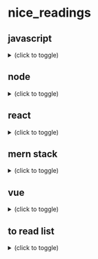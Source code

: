 # nice_readings

## javascript
<details><summary>(click to toggle)</summary>

in overall
- lit javascript https://developer.mozilla.org/fr/docs/Web/JavaScript/Une_r%C3%A9introduction_%C3%A0_JavaScript
- react vocab https://fr.reactjs.org/docs/glossary.html#single-page-application

***tools to use js libraries in browser***
  - a brief review https://medium.com/the-node-js-collection/modern-javascript-explained-for-dinosaurs-f695e9747b70
  - 1) use a package manager to manage dependencies: npm
    - ```npm install x --save``` -> install x in node_modules + modify package.json
    - useful later when sharing a project with others
    - instead of sharing the node_modules folder (which can get very large), you only need to share the package.json
  - 2) use a module bundler to create a single, browser compatible, file from dependencies: webpack
    - ```$ npm install webpack webpack-cli --save-dev```
    - ```<script src="dist/main.js"></script>``` this avoid loading external scripts via global variables
    - live reloading ```npm install webpack-dev-server --save-dev``` + ```"server": "webpack-dev-server --open"```
  - 3) use a transpiler: babel
    - to transpile experimental/new features to browser compatible languages, since browsers are slow to update
  
on functions
- in overall https://developer.mozilla.org/fr/docs/Web/JavaScript/Une_r%C3%A9introduction_%C3%A0_JavaScript#Les_fonctions
- Immediately Invoked Function Expression https://developer.mozilla.org/fr/docs/Glossaire/IIFE

on the right way to write js
- standardjs https://standardjs.com/rules-fr.html 
- airbnb https://github.com/airbnb/javascript
- google https://google.github.io/styleguide/jsguide.html
- VSCode + ESLint + Prettier https://www.youtube.com/watch?v=lGCHjQl6XLw

on clean code
- ***"Your project should look like a forest, consisting of trees (module sections) and branches (groups of modules and module files)."***
- ***"Keeping logic in the right place is key to maintainability"***
- KISS
- DRY
- naming:
  - By reading the name of function or variable one should understand its purpose (getPost() {} - .isLoggedIn)
  - Don't add unnecessary context.
- functions:
  - a function should do one thing
  - function name should be a verb or a phrase fully exposing the intent behind it as well as the intent of the arguments.
  - use default arguments instead of conditionals
  - prefer multiple (1...4~5) parameters over single object parameters
  - don't use flags as parameters because they are telling you that the function is doing more than it should.
  - fail-fast approach: when writing a new function, return early and fail fast
  - function should not be larger than 20–25 lines. Smaller the function is better
- when using loops, prefer the functional programming way such as filter, map or reduce over traditional for loops
- don’t ever leave commented out code, otherwise known as “zombie code” in your codebase
- use better logger https://www.npmjs.com/package/winston
- use async/await of .then()
- module import order 3rd party packages ; reusable components ; utility functions ; submodules
- exports
  - use exports in Node.js
  - use destructuring
- conditionals:
  - use === instead of ==
  - avoid negative conditionals
  - whenever it's possible use polymorphism and inheritance instead.
 - classes:
  - use method chaining.
- sources:
  - https://medium.com/javascript-in-plain-english/5-best-practices-for-writing-clean-javascript-be366adb2859
  - https://dev.to/deepaksisodiya/5-best-practices-for-clean-coding-in-javascript-26am
  - https://www.sitepoint.com/understanding-module-exports-exports-node-js/
  - https://devinduct.com/blogpost/22/javascript-clean-code-best-practices
  - https://blog.logrocket.com/12-tips-for-writing-clean-and-scalable-javascript-3ffe30abfe20/#:~:text=1.,do%20multiple%20things%20at%20once.
  
</details>

## node
<details><summary>(click to toggle)</summary>
- modules https://www.w3schools.com/nodejs/ref_modules.asp

</details>

## react
<details><summary>(click to toggle)</summary>

in overall
- getting started https://fr.reactjs.org/docs/getting-started.html
- courses https://fr.reactjs.org/community/courses.html

on components
- state and props
  - ***"The main responsibility of a Component is to translate raw data into rich HTML. With that in mind, the props and the state together constitute the raw data that the HTML output derives from."***
  - commonalities: objects, render update, deterministic
  - [see differences](https://fr.reactjs.org/docs/faq-state.html#what-is-the-difference-between-state-and-props)
  - state: initial value defined inside the comp. Optional, preferable without (+complexity and -predictability). Modified with setState()
  - props - properties: value received from parent component, immutable for "pure" component. Like function argument
  - async updates imply https://fr.reactjs.org/docs/state-and-lifecycle.html#state-updates-may-be-asynchronous
- lifecycle methods https://fr.reactjs.org/docs/state-and-lifecycle.html#adding-lifecycle-methods-to-a-class
  - 1) componentDidMount() "exécutée après que la sortie du composant a été injectée dans le DOM."
  - 2) componentWillUnmount() destruct the component
  - 3) componentDidUpdate()
  - nice schema https://projects.wojtekmaj.pl/react-lifecycle-methods-diagram/
- pass args to onEvent() attr https://fr.reactjs.org/docs/handling-events.html#passing-arguments-to-event-handlers
  - keys: "chaque élément à l’intérieur d’un appel à map() a besoin d’une clé"

on way to write components
- class
- function (Stateless (Functional) Components ou SFC) https://fr.reactjs.org/docs/hooks-state.html#hooks-and-function-components

on react x ajax requests
- todo inside componentDidMount(fetch("").then()...) https://fr.reactjs.org/docs/lifting-state-up.html#lessons-learned
- with hooks: const [error, setError] = useState(null); const [isLoaded, setIsLoaded] = useState(false); const [items, setItems] = useState([]);
- or without: this.state = { error: null, isLoaded: false, items: [] };
- fetch vs axios https://blog.logrocket.com/axios-or-fetch-api/
- env variables to store APIs keys https://medium.com/@trekinbami/using-environment-variables-in-react-6b0a99d83cf5

on forms
- multiple inputs https://fr.reactjs.org/docs/forms.html#handling-multiple-inputs
- formik https://formik.org/docs/overview
- hook form (seems > formik) https://react-hook-form.com/ | https://www.youtube.com/watch?v=bU_eq8qyjic

on hooks
- this section https://fr.reactjs.org/docs/hooks-overview.html
- useState: rather 1 than * vars in useState https://fr.reactjs.org/docs/hooks-faq.html#should-i-use-one-or-many-state-variables 
- useEffect: ...?
- *** les Hooks doivent être appelés au niveau racine des composants ***

web page design with components tree
- components tree design and hierarchy https://fr.reactjs.org/docs/thinking-in-react.html
- loop to display * components https://fr.reactjs.org/docs/lists-and-keys.html#rendering-multiple-components
- "délégation de contenu" https://fr.reactjs.org/docs/lifting-state-up.html#lessons-learned
- "spécialisation" https://fr.reactjs.org/docs/lifting-state-up.html#lessons-learned

on file organization
- by route or by type of file https://fr.reactjs.org/docs/faq-structure.html

on conventions
- DOM tag if downcase \<div \/> but \<Component \/> if uppercase
- Tout composant React doit agir comme une fonction pure vis-à-vis de ses props.
- Il ne doit y avoir qu’une seule « source de vérité » https://fr.reactjs.org/docs/lifting-state-up.html#lessons-learned

on vocabulary
- "faire remonter l’état" <=> déplacer dans le plus proche ancêtre commun

cheap metaphore
- "Si vous imaginez un arbre de composants comme une cascade de props, chaque état de composant est une source d’eau supplémentaire qui rejoint la cascade à un point quelconque, mais qui coule également vers le bas." https://fr.reactjs.org/docs/state-and-lifecycle.html#the-data-flows-down

tools
- react console
- create-react-app doc https://create-react-app.dev/
  - install dependencies https://create-react-app.dev/docs/installing-a-dependency
- nice boilerplate https://dev.to/nikhilkumaran/don-t-use-create-react-app-how-you-can-set-up-your-own-reactjs-boilerplate-43l0

</details>

## mern stack
<details><summary>(click to toggle)</summary>
- an overview https://github.com/accimeesterlin/mernapp_youtube
- nice packages
  - concurrently https://www.npmjs.com/package/concurrently
  - morgan https://www.npmjs.com/package/morgan
  
</details>

## vue
<details><summary>(click to toggle)</summary>
- https://vuejs.org/
- https://vueschool.io/courses/the-vuejs-master-class
  
</details>

## to read list
<details><summary>(click to toggle)</summary>

https://dev.to/nikhilkumaran/don-t-use-create-react-app-how-you-can-set-up-your-own-reactjs-boilerplate-43l0
https://reactfordesigners.com/
https://github.com/gilamran/fullstack-typescript
https://developer.mozilla.org/fr/docs/Web/API/File/Using_files_from_web_applications
https://nextjs.org/learn/basics/create-nextjs-app
https://codesandbox.io/s/kw7z2q2n15?file=/src/index.js:803-833
https://www.gatsbyjs.com/docs/
https://fr.reactjs.org/docs/glossary.html#single-page-application
https://github.com/facebook/create-react-app#popular-alternatives

</details>
